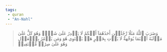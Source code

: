 ```yaml
---
tags: 
 - quran 
 - "An-Nahl"
---
```


> وَضَرَبَ ٱللَّهُ مَثَلٗا رَّجُلَيۡنِ أَحَدُهُمَآ أَبۡكَمُ لَا يَقۡدِرُ عَلَىٰ شَيۡءٖ وَهُوَ كَلٌّ عَلَىٰ مَوۡلَىٰهُ أَيۡنَمَا يُوَجِّههُّ لَا يَأۡتِ بِخَيۡرٍ هَلۡ يَسۡتَوِي هُوَ وَمَن يَأۡمُرُ بِٱلۡعَدۡلِ وَهُوَ عَلَىٰ صِرَٰطٖ مُّسۡتَقِيمٖ

